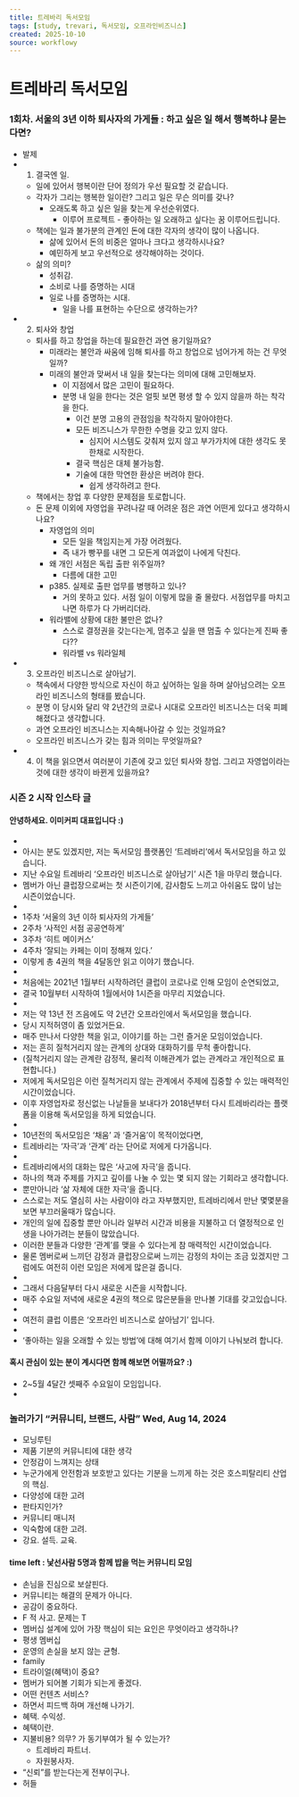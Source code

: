```yaml
---
title: 트레바리 독서모임
tags: [study, trevari, 독서모임, 오프라인비즈니스]
created: 2025-10-10
source: workflowy
---
```


# 트레바리 독서모임


### 1회차. 서울의 3년 이하 퇴사자의 가게들 : 하고 싶은 일 해서 행복하냐 묻는다면? 

- 발제
- 1. 결국엔 일.
  - 일에 있어서 행복이란 단어 정의가 우선 필요할 것 같습니다.
  - 각자가 그리는 행복한 일이란? 그리고 일은 무슨 의미를 갖나?
    - 오래도록 하고 싶은 일을 찾는게 우선순위였다.
      - 이루어 프로젝트 - 좋아하는 일 오래하고 싶다는 꿈 이루어드립니다.
  - 책에는 일과 불가분의 관계인 돈에 대한 각자의 생각이 많이 나옵니다.
    - 삶에 있어서 돈의 비중은 얼마나 크다고 생각하시나요?
    - 예민하게 보고 우선적으로 생각해야하는 것이다.
  - 삶의 의미?
    - 성취감.
    - 소비로 나를 증명하는 시대
    - 일로 나를 증명하는 시대.
      - 일을 나를 표현하는 수단으로 생각하는가?
- 2. 퇴사와 창업
  - 퇴사를 하고 창업을 하는데 필요한건 과연 용기일까요?
    - 미래라는 불안과 싸움에 임해 퇴사를 하고 창업으로 넘어가게 하는 건 무엇일까?
    - 미래의 불안과 맞써서 내 일을 찾는다는 의미에 대해 고민해보자. 
      - 이 지점에서 많은 고민이 필요하다.
      - 분명 내 일을 한다는 것은 얼핏 보면 평생 할 수 있지 않을까 하는 착각을 한다.
        - 이건 분명 고용의 관점임을 착각하지 말아야한다.
        - 모든 비즈니스가 무한한 수명을 갖고 있지 않다.
          - 심지어 시스템도 갖춰져 있지 않고 부가가치에 대한 생각도 못한채로 시작한다.
        - 결국 핵심은 대체 불가능함.
        - 기술에 대한 막연한 환상은 버려야 한다.
          - 쉽게 생각하려고 한다.
  - 책에서는 창업 후 다양한 문제점을 토로합니다.
  - 돈 문제 이외에 자영업을 꾸려나갈 때 어려운 점은 과연 어떤게 있다고 생각하시나요?
    - 자영업의 의미
      - 모든 일을 책임지는게 가장 어려웠다.
      - 즉 내가 빵꾸를 내면 그 모든게 여과없이 나에게 닥친다.
    - 왜 개인 서점은 독립 출판 위주일까?
      - 다름에 대한 고민
    - p385. 실제로 출판 업무를 병행하고 있나?
      - 거의 못하고 있다. 서점 일이 이렇게 많을 줄 몰랐다. 서점업무를 마치고 나면 하루가 다 가버리더라.
    - 워라밸에 상황에 대한 불만은 없나?
      - 스스로 결정권을 갖는다는게, 멈추고 싶을 땐 멈출 수 있다는게 진짜 좋다??
      - 워라밸 vs 워라일체
- 3. 오프라인 비즈니스로 살아남기.
  - 책속에서 다양한 방식으로 자신이 하고 싶어하는 일을 하며 살아남으려는 오프라인 비즈니스의 형태를 봤습니다.
  - 분명 이 당시와 달리 약 2년간의 코로나 시대로 오프라인 비즈니스는 더욱 피폐해졌다고 생각합니다.
  - 과연 오프라인 비즈니스는 지속해나아갈 수 있는 것일까요?
  - 오프라인 비즈니스가 갖는 힘과 의미는 무엇일까요?
- 4. 이 책을 읽으면서 여러분이 기존에 갖고 있던 퇴사와 창업. 그리고 자영업이라는 것에 대한 생각이 바뀐게 있을까요?

### 시즌 2 시작 인스타 글


#### 안녕하세요. 이미커피 대표입니다 :)

- 
- 아시는 분도 있겠지만, 저는 독서모임 플랫폼인 ‘트레바리’에서 독서모임을 하고 있습니다.
- 지난 수요일 트레바리 ‘오프라인 비즈니스로 살아남기’ 시즌 1을 마무리 했습니다.
- 멤버가 아닌 클럽장으로써는 첫 시즌이기에, 감사함도 느끼고 아쉬움도 많이 남는 시즌이었습니다.
- 
- 1주차 ‘서울의 3년 이하 퇴사자의 가게들’
- 2주차 ‘사적인 서점 공공연하게’
- 3주차 ‘히트 메이커스’
- 4주차 ‘잘되는 카페는 이미 정해져 있다.’
- 이렇게 총 4권의 책을 4달동안 읽고 이야기 했습니다.
- 
- 처음에는 2021년 1월부터 시작하려던 클럽이 코로나로 인해 모임이 순연되었고,
- 결국 10월부터 시작하여 1월에서야 1시즌을 마무리 지었습니다.
- 
- 저는 약 13년 전 즈음에도 약 2년간 오프라인에서 독서모임을 했습니다.
- 당시 지적허영이 좀 있었거든요.
- 매주 만나서 다양한 책을 읽고, 이야기를 하는 그런 즐거운 모임이었습니다.
- 저는 흔히 질척거리지 않는 관계의 상대와 대화하기를 무척 좋아합니다.
- (질척거리지 않는 관계란 감정적, 물리적 이해관계가 없는 관계라고 개인적으로 표현합니다.)
- 저에게 독서모임은 이런 질척거리지 않는 관계에서 주제에 집중할 수 있는 매력적인 시간이었습니다.
- 이후 자영업자로 정신없는 나날들을 보내다가 2018년부터 다시 트레바리라는 플랫폼을 이용해 독서모임을 하게 되었습니다.
- 
- 10년전의 독서모임은 ‘채움’ 과 ‘즐거움’이 목적이었다면,
- 트레바리는 ‘자극’과 ‘관계’ 라는 단어로 저에게 다가옵니다.
- 
- 트레바리에서의 대화는 많은 ‘사고에 자극’을 줍니다.
- 하나의 책과 주제를 가지고 깊이를 나눌 수 있는 몇 되지 않는 기회라고 생각합니다.
- 뿐만아니라 ‘삶 자체에 대한 자극’을 줍니다.
- 스스로는 저도 열심히 사는 사람이야 라고 자부했지만, 트레바리에서 만난 몇몇분을 보면 부끄러울때가 많습니다.
- 개인의 일에 집중할 뿐만 아니라 일부러 시간과 비용을 지불하고 더 열정적으로 인생을 나아가려는 분들이 많았습니다.
- 이러한 분들과 다양한 ‘관계’를 맺을 수 있다는게 참 매력적인 시간이었습니다.
- 물론 멤버로써 느끼던 감정과 클럽장으로써 느끼는 감정의 차이는 조금 있겠지만 그럼에도 여전히 이런 모임은 저에게 많은걸 줍니다.
- 
- 그래서 다음달부터 다시 새로운 시즌을 시작합니다.
- 매주 수요일 저녁에 새로운 4권의 책으로 많은분들을 만나볼 기대를 갖고있습니다.
- 
- 여전히 클럽 이름은 ‘오프라인 비즈니스로 살아남기’ 입니다.
- 
- ‘좋아하는 일을 오래할 수 있는 방법’에 대해 여기서 함께 이야기 나눠보려 합니다.

#### 혹시 관심이 있는 분이 계시다면 함께 해보면 어떨까요? :)

- 2~5월 4달간 셋째주 수요일이 모임입니다.
- 

### 놀러가기 “커뮤니티, 브랜드, 사람” Wed, Aug 14, 2024 

- 모닝루틴
- 제품 기분의 커뮤니티에 대한 생각
- 안정감이 느껴지는 상태
- 누군가에게 안전함과 보호받고 있다는 기분을 느끼게 하는 것은 호스피탈리티 산업의 핵심.
- 다양성에 대한 고려
- 판타지인가?
- 커뮤니티 매니저
- 익숙함에 대한 고려.
- 강요. 설득. 교육.

#### time left : 낯선사람 5명과 함께 밥을 먹는 커뮤니티 모임

- 손님을 진심으로 보살핀다.
- 커뮤니티는 해결의 문제가 아니다.
- 공감이 중요하다.
- F 적 사고. 문제는 T
- 멤버십 설계에 있어 가장 핵심이 되는 요인은 무엇이라고 생각하나?
- 평생 멤버십
- 운영의 손실을 보지 않는 균형.
- family
- 트라이얼(혜택)이 중요?
- 멤버가 되어볼 기회가 되는게 좋겠다.
- 어떤 컨텐츠 서비스?
- 하면서 피드백 하며 개선해 나가기.
- 혜택. 수익성.
- 혜택이란.
- 지불비용? 의무? 가 동기부여가 될 수 있는가?
  - 트레바리 파트너.
  - 자원봉사자.
- “신뢰”를 받는다는게 전부이구나.
- 허들

### 

